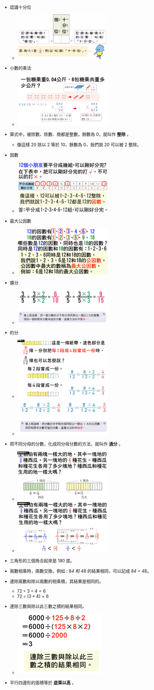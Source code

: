 - 認識十分位
  - <img src="https://github.com/aquariusCCA/mathematics/blob/main/%E5%89%8D%E7%BD%AE%E7%9F%A5%E8%AD%98/images/%E8%AA%8D%E8%AD%98%E5%8D%81%E5%88%86%E4%BD%8D.png?raw=true" style="max-width: 300px; max-height: 200px">
  
- 小數的乘法
  - <img src="https://github.com/aquariusCCA/mathematics/blob/main/%E5%89%8D%E7%BD%AE%E7%9F%A5%E8%AD%98/images/%E5%B0%8F%E6%95%B8%E7%9A%84%E4%B9%98%E6%B3%95.png?raw=true" style="max-width: 300px; max-height: 200px">

- 算式中，被除數、除數、商都是整數，餘數為 0，就叫作 **整除** 。
  - 像這樣 20 除以 2 等於 10，餘數為 0，我們說 20 可以被 2 整除。

- 因數
  - <img src="https://github.com/aquariusCCA/mathematics/blob/main/%E5%89%8D%E7%BD%AE%E7%9F%A5%E8%AD%98/images/%E5%9B%A0%E6%95%B8.png?raw=true" style="max-width: 300px; max-height: 200px">
  
- 最大公因數
  - <img src="https://github.com/aquariusCCA/mathematics/blob/main/%E5%89%8D%E7%BD%AE%E7%9F%A5%E8%AD%98/images/%E6%9C%80%E5%A4%A7%E5%85%AC%E5%9B%A0%E6%95%B8.png?raw=true" style="max-width: 300px; max-height: 200px">

- 擴分
  - <img src="https://github.com/aquariusCCA/mathematics/blob/main/%E5%89%8D%E7%BD%AE%E7%9F%A5%E8%AD%98/images/%E6%93%B4%E5%88%86.png?raw=true" style="max-width: 300px; max-height: 200px">  
  
- 約分
  - <img src="https://github.com/aquariusCCA/mathematics/blob/main/%E5%89%8D%E7%BD%AE%E7%9F%A5%E8%AD%98/images/%E7%B4%84%E5%88%86%E5%9C%961.png?raw=true" style="max-width: 300px; max-height: 200px">  
  - <img src="https://github.com/aquariusCCA/mathematics/blob/main/%E5%89%8D%E7%BD%AE%E7%9F%A5%E8%AD%98/images/%E7%B4%84%E5%88%86%E5%9C%962.png?raw=true" style="max-width: 300px; max-height: 200px">  

- 把不同分母的分數，化成同分母分數的方法，就叫作 **通分** 。
  - <img src="https://github.com/aquariusCCA/mathematics/blob/main/%E5%89%8D%E7%BD%AE%E7%9F%A5%E8%AD%98/images/%E9%80%9A%E5%88%86%E5%9C%961.png?raw=true" style="max-width: 300px; max-height: 200px">  
  - <img src="https://github.com/aquariusCCA/mathematics/blob/main/%E5%89%8D%E7%BD%AE%E7%9F%A5%E8%AD%98/images/%E9%80%9A%E5%88%86%E5%9C%962.png?raw=true" style="max-width: 300px; max-height: 200px">  

- 三角形的三個角合起來是 180 度。

- 兩數相乘時，兩數交換，例如 : 8*4 和 4*8 的結果相同，可以記成 8*4 = 4*8。

- 連除兩數和除以兩數的相乘積，其結果是相同的。
  - $72 \div 3 \div 4 = 6$
  - $72 \div (3*4) = 6$

- 連除三數與除以此三數之積的結果相同。
  - <img src="https://github.com/aquariusCCA/mathematics/blob/main/%E5%89%8D%E7%BD%AE%E7%9F%A5%E8%AD%98/images/%E9%80%A3%E9%99%A4%E4%B8%89%E6%95%B8%E8%88%87%E9%99%A4%E4%BB%A5%E6%AD%A4%E4%B8%89%E6%95%B8%E4%B9%8B%E7%A9%8D%E7%9A%84%E7%B5%90%E6%9E%9C%E7%9B%B8%E5%90%8C.png?raw=true" style="max-width: 300px; max-height: 200px"> 

- 平行四邊形的面積等於 **底乘以高** 。
